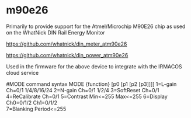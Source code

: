 # m90e26
Primarily to provide support for the Atmel/Microchip M90E26 chip as used on the WhatNick DIN Rail Energy Monitor

  https://github.com/whatnick/din_meter_atm90e26
  
  https://github.com/whatnick/din_power_atm90e26
  
  Used in the firmware for the above device to integrate with the IRMACOS cloud service

#MODE command syntax
MODE		{function}		[p0			[p1			[p2			[p3]]]]
   			1=L-gain		Ch=0/1		1/4/8/16/24
   			2=N-gain		Ch=0/1		1/2/4
   			3=SoftReset		Ch=0/1
   			4=ReCalibrate	Ch=0/1
   			5=Contrast		Min<=255	Max<=255
   			6=Display		Ch0=0/1/2	Ch1=0/1/2	
   			7=Blanking		Period<=255